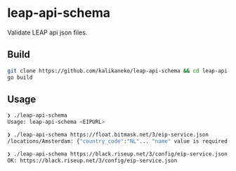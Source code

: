 # leap-api-schema

Validate LEAP api json files.

## Build

```bash
git clone https://github.com/kalikaneko/leap-api-schema && cd leap-api-schema
go build
```

## Usage

```bash
❯ ./leap-api-schema
Usage: leap-api-schema <EIPURL>

❯ ./leap-api-schema https://float.bitmask.net/3/eip-service.json
/locations/Amsterdam: {"country_code":"NL"... "name" value is required

❯ ./leap-api-schema https://black.riseup.net/3/config/eip-service.json
OK: https://black.riseup.net/3/config/eip-service.json
```

